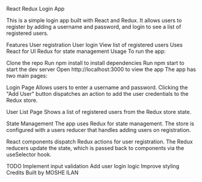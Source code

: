 React Redux Login App


This is a simple login app built with React and Redux. It allows users to register by adding a username and password, and login to see a list of registered users.

Features
User registration
User login
View list of registered users
Uses React for UI
Redux for state management
Usage
To run the app:

Clone the repo
Run npm install to install dependencies
Run npm start to start the dev server
Open http://localhost:3000 to view the app
The app has two main pages:

Login Page
Allows users to enter a username and password. Clicking the "Add User" button dispatches an action to add the user credentials to the Redux store.

User List Page
Shows a list of registered users from the Redux store state.

State Management
The app uses Redux for state management. The store is configured with a users reducer that handles adding users on registration.

React components dispatch Redux actions for user registration. The Redux reducers update the state, which is passed back to components via the useSelector hook.

TODO
Implement input validation
Add user login logic
Improve styling
Credits
Built by MOSHE ILAN
